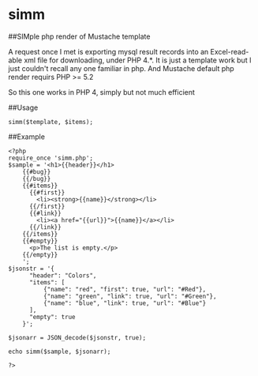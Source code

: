simm
====

##SIMple php render of Mustache template

A request once I met is exporting mysql result records into an Excel-read-able xml file for downloading, under PHP 4.*.
It is just a template work but I just couldn't recall any one familiar in php. And Mustache default php render requirs PHP >= 5.2

So this one works in PHP 4, simply but not much efficient

##Usage

	simm($template, $items);
	
##Example	
	
	<?php
	require_once 'simm.php';
	$sample = '<h1>{{header}}</h1>
		{{#bug}}
		{{/bug}}
		{{#items}}
		  {{#first}}
			<li><strong>{{name}}</strong></li>
		  {{/first}}
		  {{#link}}
			<li><a href="{{url}}">{{name}}</a></li>
		  {{/link}}
		{{/items}}
		{{#empty}}
		  <p>The list is empty.</p>
		{{/empty}}
		';
	$jsonstr = '{
		  "header": "Colors",
		  "items": [
			  {"name": "red", "first": true, "url": "#Red"},
			  {"name": "green", "link": true, "url": "#Green"},
			  {"name": "blue", "link": true, "url": "#Blue"}
		  ],
		  "empty": true
		}';

	$jsonarr = JSON_decode($jsonstr, true);
	
	echo simm($sample, $jsonarr);
	
	?>
